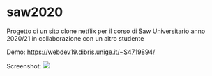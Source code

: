 # saw2020
Progetto di un sito clone netflix per il corso di Saw Universitario anno 2020/21
in collaborazione con un altro studente

Demo: https://webdev19.dibris.unige.it/~S4719894/

Screenshot:
<img src="https://i.imgur.com/plamIZR.png">
